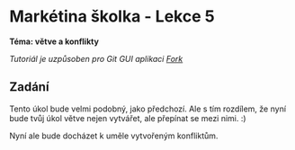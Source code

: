 # Markétina školka - Lekce 5
**Téma: větve a konflikty**

_Tutoriál je uzpůsoben pro Git GUI aplikaci [Fork](https://git-fork.com/)_

## Zadání
Tento úkol bude velmi podobný, jako předchozí. Ale s tím rozdílem, že nyní bude
tvůj úkol větve nejen vytvářet, ale přepínat se mezi nimi. :)

Nyní ale bude docházet k uměle vytvořeným konfliktům.

